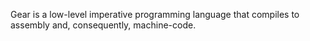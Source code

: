 Gear is a low-level imperative programming language that compiles to assembly and, consequently, machine-code.